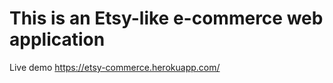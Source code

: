 # This is an Etsy-like e-commerce web application

Live demo <https://etsy-commerce.herokuapp.com/>
